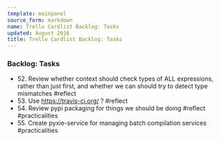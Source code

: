```yaml
---
template: mainpanel
source_form: markdown
name: Trello Cardlist Backlog: Tasks
updated: August 2016
title: Trello Cardlist Backlog: Tasks
---
```

### Backlog: Tasks

* 52\. Review whether context should check types of ALL expressions, rather than just first, and whether we can should try to detect type mismatches #reflect
* 53\. Use https://travis-ci.org/ ? #reflect
* 54\. Review pypi packaging for things we should be doing #reflect #practicalities
* 55\. Create pyxie-service for managing batch compilation services #practicalities
